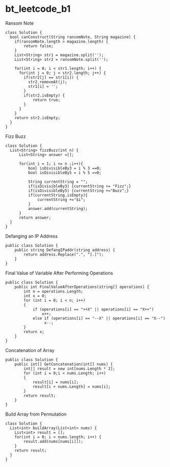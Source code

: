 # bt_leetcode_b1
Ransom Note

    class Solution {
      bool canConstruct(String ransomNote, String magazine) {
        if(ransomNote.length > magazine.length) {
            return false;
        }
        List<String> str1 = magazine.split('');
        List<String> str2 = ransomNote.split('');

        for(int i = 0; i < str1.length; i++) {
          for(int j = 0; j < str2.length; j++) {
            if(str2[j] == str1[i]) {
              str2.removeAt(j);
              str1[i] = '';
            }
            if(str2.isEmpty) {
                return true;
            }
          }
        }
        return str2.isEmpty;
      }
    }

Fizz Buzz

    class Solution {
      List<String> fizzBuzz(int n) {
          List<String> answer =[];

          for(int i = 1; i <= n ;i++){
              bool isDivisibleBy3 = i % 3 ==0;
              bool isDivisibleBy5 = i % 5 ==0;

              String currentString = "";
              if(isDivisibleBy3) {currentString += "Fizz";}
              if(isDivisibleBy5) {currentString +="Buzz";}
              if(currentString.isEmpty){
                  currentString +="$i";
              }
              answer.add(currentString);
          }
          return answer;
      }
    }

Defanging an IP Address

    public class Solution {
        public string DefangIPaddr(string address) {
            return address.Replace(".", "[.]");
        }
    }
    
Final Value of Variable After Performing Operations

    public class Solution {
        public int FinalValueAfterOperations(string[] operations) {
            int n = operations.Length;
            int x = 0;
            for (int i = 0; i < n; i++)
            {
                if (operations[i] == "++X" || operations[i] == "X++")
                    x++;
                else if (operations[i] == "--X" || operations[i] == "X--")
                     x--;
            }
            return x;  
        }
    }
    
Concatenation of Array

    public class Solution {
        public int[] GetConcatenation(int[] nums) {
            int[] result = new int[nums.Length * 2];
            for (int i = 0;i < nums.Length; i++)
            {
                result[i] = nums[i];
                result[i + nums.Length] = nums[i];
            }
            return result;
        }
    }
    
Build Array from Permutation

    class Solution {
      List<int> buildArray(List<int> nums) {
        List<int> result = [];
        for(int i = 0; i < nums.length; i++) {
            result.add(nums[nums[i]]);
        }
        return result;
      }
    }
